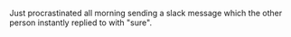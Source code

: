 Just procrastinated all morning sending a slack message which the other person instantly replied to with "sure".

